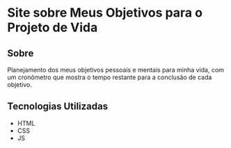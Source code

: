 # Site sobre Meus Objetivos para o Projeto de Vida
## Sobre
Planejamento dos meus objetivos pessoais e mentais para minha vida, com um cronômetro que mostra o tempo restante para a conclusão de cada objetivo.
## Tecnologias Utilizadas
- HTML
- CSS
- JS
